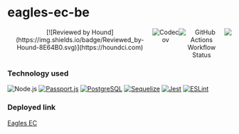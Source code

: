 # eagles-ec-be

<div style="display: flex; justify-content: center;" align="center">
[![Reviewed by Hound](https://img.shields.io/badge/Reviewed_by-Hound-8E64B0.svg)](https://houndci.com)
<img src="https://codecov.io/gh/soleil00/eagles-ec-be/branch/dev/graph/badge.svg?token=9c1e8e93-1062-4e49-a58d-b2777a75fb70" alt="Codecov" >
     <img alt="GitHub Actions Workflow Status" src="https://img.shields.io/github/actions/workflow/status/soleil00/eagles-ec-be/test.yml" >
<a href="https://codeclimate.com/github/atlp-rwanda/eagles-ec-be/maintainability"><img src="https://api.codeclimate.com/v1/badges/dfe8454356fb9da65407/maintainability" /></a>

</div>

### Technology used

![Node.js](https://img.shields.io/badge/-Node.js-000000?style=flat&logo=node.js)
[![Passport.js](https://img.shields.io/badge/auth%20library-Passport.js-green)](http://www.passportjs.org/)
[![PostgreSQL](https://img.shields.io/badge/database-PostgreSQL-blue)](https://www.postgresql.org/)
[![Sequelize](https://img.shields.io/badge/ORM-Sequelize-orange)](https://sequelize.org/)
[![Jest](https://img.shields.io/badge/testing-Jest-red)](https://jestjs.io/)
[![ESLint](https://img.shields.io/badge/code%20style-ESLint-blueviolet)](https://eslint.org/)

### Deployed link

[Eagles EC](https://eagles-ec-be-development.onrender.com/)
